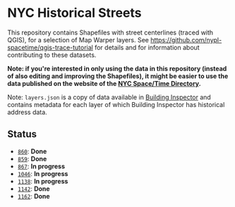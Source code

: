 # NYC Historical Streets

This repository contains Shapefiles with street centerlines (traced with QGIS), for a selection of Map Warper layers. See https://github.com/nypl-spacetime/qgis-trace-tutorial for details and for information about contributing to these datasets.

__Note: if you're interested in only using the data in this repository (instead of also editing and improving the Shapefiles), it might be easier to use the data published on the website of the [NYC Space/Time Directory](http://spacetime.nypl.org/#data-nyc-streets).__

Note: `layers.json` is a copy of data available in [Building Inspector](http://buildinginspector.nypl.org) and contains metadata for each layer of which Building Inspector has historical address data.

## Status

- [`860`](860): __Done__
- [`859`](859): __Done__
- [`867`](867): __In progress__
- [`1046`](1046): __In progress__
- [`1138`](1138): __In progress__
- [`1142`](1142): __Done__
- [`1162`](1162): __Done__
